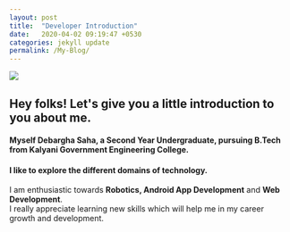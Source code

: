 ```yaml
---
layout: post
title:  "Developer Introduction"
date:   2020-04-02 09:19:47 +0530
categories: jekyll update
permalink: /My-Blog/
---
```

<img src="\assets\img\image1.jpg">

## Hey folks! Let's give you a little introduction to you about me. <br>
#### Myself Debargha Saha, a Second Year Undergraduate, pursuing B.Tech from Kalyani Government Engineering College.
#### I like to explore the different domains of technology.
I am enthusiastic towards **Robotics, Android App Development** and **Web Development**.<br>
I really appreciate learning new skills which will help me in my career growth and development.<br>



